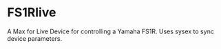 # FS1Rlive
A Max for Live Device for controlling a Yamaha FS1R.  Uses sysex to sync device parameters.
